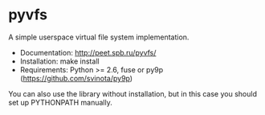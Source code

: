 pyvfs
=====

A simple userspace virtual file system implementation.

 * Documentation: http://peet.spb.ru/pyvfs/
 * Installation: make install
 * Requirements: Python >= 2.6, fuse or py9p (https://github.com/svinota/py9p)

You can also use the library without installation, but in this case you
should set up PYTHONPATH manually.


